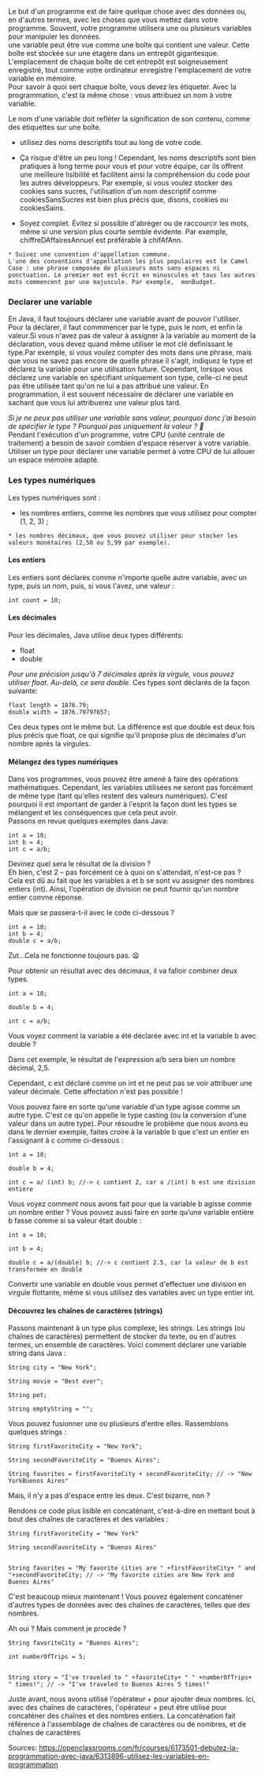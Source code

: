 Le but d'un programme est de faire quelque chose avec des données ou, en d'autres termes, avec les choses que vous mettez dans votre programme. Souvent, votre programme utilisera une ou plusieurs variables pour manipuler les données.   
une variable peut être vue comme une boîte qui contient une valeur. Cette boîte est stockée sur une étagère dans un entrepôt gigantesque. L'emplacement de chaque boîte de cet entrepôt est soigneusement enregistré, tout comme votre ordinateur enregistre l'emplacement de votre variable en mémoire.   
Pour savoir à quoi sert chaque boîte, vous devez les étiqueter. Avec la programmation, c'est la même chose : vous attribuez un nom à votre variable.

Le nom d'une variable doit refléter la signification de son contenu, comme des étiquettes sur une boîte.     
   * utilisez des noms descriptifs tout au long de votre code.
   * Ça risque d'être un peu long ! Cependant, les noms descriptifs sont bien pratiques à long terme pour vous et pour votre équipe, car ils offrent une meilleure lisibilité et facilitent ainsi la compréhension du code pour les autres développeurs. Par exemple, si vous voulez stocker des cookies sans sucres, l'utilisation d'un nom descriptif comme  cookiesSansSucres  est bien plus précis que, disons,  cookies  ou  cookiesSains.

   * Soyez complet.
    Évitez si possible d'abréger ou de raccourcir les mots, même si une version plus courte semble évidente. Par exemple,  chiffreDAffairesAnnuel  est préférable à  chifAfAnn.

    * Suivez une convention d'appellation commune.
    L'une des conventions d'appellation les plus populaires est le Camel Case : une phrase composée de plusieurs mots sans espaces ni ponctuation. Le premier mot est écrit en minuscules et tous les autres mots commencent par une majuscule. Par exemple,  monBudget.


### Declarer une variable ###

En Java, il faut toujours déclarer une variable avant de pouvoir l'utiliser.   
Pour la déclarer, il faut commmencer par le type, puis le nom, et enfin la valeur.Si vous n'avez pas de valeur à assigner à la variable au moment de la déclaration, vous devez quand même utiliser le mot clé definissant le type.Par exemple, si vous voulez compter des mots dans une phrase, mais que vous ne savez pas encore de quelle phrase il s'agit, indiquez le type et déclarez la variable pour une utilisation future. Cependant, lorsque vous déclarez une variable en spécifiant uniquement son type, celle-ci ne peut pas être utilisée tant qu'on ne lui a pas attribué une valeur. En programmation, il est souvent nécessaire de déclarer une variable en sachant que vous lui attribuerez une valeur plus tard.     

*Si je ne peux pas utiliser une variable sans valeur, pourquoi donc j'ai besoin de spécifier le type ? Pourquoi pas uniquement la valeur ? 🧐*      
Pendant l'exécution d'un programme, votre CPU (unité centrale de traitement) a besoin de savoir combien d'espace réserver à votre variable. Utiliser un type pour déclarer une variable permet à votre CPU de lui allouer un espace mémoire adapté.   

### Les types numériques ###

Les types numériques sont :

   * les nombres entiers, comme les nombres que vous utilisez pour compter (1, 2, 3) ;

    * les nombres décimaux, que vous pouvez utiliser pour stocker les valeurs monétaires (2,50 ou 5,99 par exemple).     

#### Les entiers ####
Les entiers sont déclarés comme n'importe quelle autre variable, avec un type, puis un nom, puis, si vous l'avez, une valeur :

```
int count = 10;
```

#### Les décimales #### 
Pour les décimales, Java utilise deux types différents:
* float
* double

*Pour une précision jusqu'à 7 décimales après la virgule, vous pouvez utiliser  float.  Au-delà, ce sera  double.*
Ces types sont déclarés de la façon suivante:  

```
float length = 1876.79;
double width = 1876.79797657;
```
Ces deux types ont le même but. La différence est que  double  est deux fois plus précis que  float, ce qui signifie qu'il propose plus de décimales d'un nombre après la virgules.    


#### Mélangez des types numériques ####

Dans vos programmes, vous pouvez être amené à faire des opérations mathématiques. Cependant, les variables utilisées ne seront pas forcément de même type (tant qu'elles restent des valeurs numériques). C'est pourquoi  il est important de garder à l'esprit la façon dont les types se mélangent et les conséquences que cela peut avoir.  
Passons en revue quelques exemples dans Java:   
```
int a = 10;
int b = 4;
int c = a/b;
```
Devinez quel sera le résultat de la division ?   
Eh bien, c'est  2  – pas forcément ce à quoi on s'attendait, n'est-ce pas ?
Cela est dû au fait que les variables  a  et  b  se sont vu assigner des nombres entiers (int). Ainsi, l'opération de division ne peut fournir qu'un nombre entier comme réponse.    

Mais que se passera-t-il avec le code ci-dessous ?
```
int a = 10;
int b = 4;
double c = a/b;
```

Zut...Cela ne fonctionne toujours pas. 😫

Pour obtenir un résultat avec des décimaux, il va falloir combiner deux types.
```
int a = 10;

double b = 4;

int c = a/b;
```
Vous voyez comment la variable  a  été déclarée avec  int  et la variable  b  avec  double ?

Dans cet exemple, le résultat de l'expression  a/b  sera bien un nombre décimal,  2,5.

Cependant,  c  est déclaré comme un  int  et ne peut pas se voir attribuer une valeur décimale. Cette affectation n'est pas possible !

Vous pouvez faire en sorte qu'une variable d'un type agisse comme un autre type. C'est ce qu'on appelle le type casting (ou la conversion d'une valeur dans un autre type). Pour résoudre le problème que nous avons eu dans le dernier exemple, faites croire à la variable  b  que c'est un entier en l'assignant à  c  comme ci-dessous :
```
int a = 10;

double b = 4;

int c = a/ (int) b; //-> c contient 2, car a /(int) b est une division entière
```
Vous voyez comment nous avons fait pour que la variable  b  agisse comme un nombre entier ? Vous pouvez aussi faire en sorte qu’une variable entière  b fasse comme si sa valeur était  double  :
```
int a = 10;

int b = 4;

double c = a/(double) b; //-> c contient 2.5, car la valeur de b est transformée en double
```

Convertir une variable en  double  vous permet d'effectuer une division en virgule flottante, même si vous utilisez des variables avec un type entier  int.


#### Découvrez les chaînes de caractères (strings) ####

Passons maintenant à un type plus complexe, les strings. Les strings (ou chaînes de caractères) permettent de stocker du texte, ou en d'autres termes, un ensemble de caractères. Voici comment déclarer une variable string dans Java :
```
String city = "New York";

String movie = "Best ever";

String pet;

String emptyString = "";
```
Vous pouvez fusionner une ou plusieurs d'entre elles. Rassemblons quelques  strings  :

```
String firstFavoriteCity = "New York";

String secondFavoriteCity = "Buenos Aires";

String favorites = firstFavoriteCity + secondFavoriteCity; // -> "New YorkBuenos Aires"
```

 Mais, il n'y a pas d'espace entre les deux. C'est bizarre, non ?

Rendons ce code plus lisible en concaténant, c'est-à-dire en mettant bout à bout des chaînes de caractères et des variables :
```
String firstFavoriteCity = "New York"

String secondFavoriteCity = "Buenos Aires"


String favorites = "My favorite cities are " +firstFavoriteCity+ " and "+secondFavoriteCity; // -> "My favorite cities are New York and Buenos Aires"
```

C'est beaucoup mieux maintenant ! Vous pouvez également concaténer d'autres types de données avec des chaînes de caractères, telles que des nombres.

Ah oui ? Mais comment je procède ?
```
String favoriteCity = "Buenos Aires";

int numberOfTrips = 5;


String story = "I've traveled to " +favoriteCity+ " " +numberOfTrips+ " times!"; // -> "I've traveled to Buenos Aires 5 times!"
```
Juste avant, nous avons utilisé l'opérateur  +  pour ajouter deux nombres. Ici, avec des chaînes de caractères, l'opérateur  +  peut être utilisé pour concaténer des chaînes et des nombres entiers. La concaténation fait référence à l'assemblage de chaînes de caractères ou de nombres, et de chaînes de caractères


Sources: https://openclassrooms.com/fr/courses/6173501-debutez-la-programmation-avec-java/6313896-utilisez-les-variables-en-programmation
